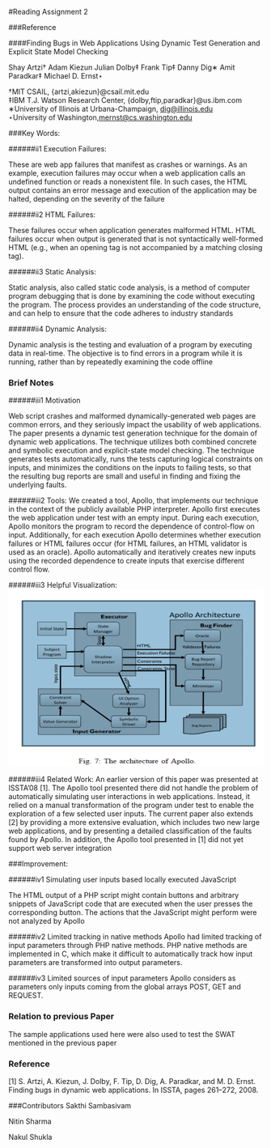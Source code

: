 #Reading Assignment 2

###Reference

####Finding Bugs in Web Applications Using Dynamic Test Generation and Explicit State Model Checking

Shay Artzi† 
Adam Kiezun Julian Dolby‡
Frank Tip‡ 
Danny Dig∗ 
Amit Paradkar‡ 
Michael D. Ernst⋆

†MIT CSAIL, {artzi,akiezun}@csail.mit.edu   
‡IBM T.J. Watson Research Center, {dolby,ftip,paradkar}@us.ibm.com   
∗University of Illinois at Urbana-Champaign, dig@illinois.edu   
⋆University of Washington,mernst@cs.washington.edu

###Key Words:

######ii1 Execution Failures: 

These are web app failures that manifest as crashes or warnings. As an example, execution failures may occur when a web application calls an undefined function or reads a nonexistent file. In such cases, the HTML output contains an error message and execution of the application may be halted, depending on the severity of the failure

######ii2 HTML Failures: 

These failures occur when application generates malformed HTML. HTML failures occur when output is generated that is not syntactically well-formed HTML (e.g., when an opening tag is not accompanied by a matching closing tag).

######ii3 Static Analysis:

Static analysis, also called static code analysis, is a method of computer program debugging that is done by examining the code without executing the program. The process provides an understanding of the code structure, and can help to ensure that the code adheres to industry standards

######ii4 Dynamic Analysis:

Dynamic analysis is the testing and evaluation of a program by executing data in real-time. The objective is to find errors in a program while it is running, rather than by repeatedly examining the code offline

### Brief Notes
######iii1 Motivation 

Web script crashes and malformed dynamically-generated web pages are common errors, and they seriously impact the usability of web applications. The paper presents a dynamic test generation technique for the domain of dynamic web applications. The technique utilizes both combined concrete and symbolic execution and explicit-state model checking. The technique generates tests automatically, runs the tests capturing logical constraints on inputs, and minimizes the conditions on the inputs to failing tests, so that the resulting bug reports are small and useful in finding and fixing the underlying faults.

######iii2 Tools:
We created a tool, Apollo, that implements our technique in the context of the publicly available PHP interpreter. Apollo first executes the web application under test with an empty input. During each execution, Apollo monitors the program to record the dependence of control-flow on input. Additionally, for each execution Apollo determines whether execution failures or HTML failures occur (for HTML failures, an HTML validator is used as an oracle). Apollo automatically and iteratively creates new inputs using the recorded dependence to create inputs that exercise different control flow.

######iii3 Helpful Visualization:
 <img src="/imgs/Read2_img.png" height= 350 width=600>
 
######iii4 Related Work:
An earlier version of this paper was presented at ISSTA’08 [1]. The Apollo tool presented there did not handle the problem of automatically simulating user interactions in web applications. Instead, it relied on a manual transformation of the program under test to enable the exploration of a few selected user inputs. The current paper also extends [2] by providing a more extensive evaluation, which includes two new large web applications, and by presenting a detailed classification of the faults found by Apollo. In addition, the Apollo tool presented in [1] did not yet support web server integration

###Improvement:

######iv1 Simulating user inputs based locally executed JavaScript

The HTML output of a PHP script might contain buttons and arbitrary snippets of JavaScript code that are executed when the user presses the corresponding button. The actions that the JavaScript might perform were not analyzed by Apollo

######iv2 Limited tracking in native methods 
Apollo had limited tracking of input parameters through PHP native methods.
PHP native methods are implemented in C, which make it difficult to automatically track how input parameters are
transformed into output parameters.

######iv3 Limited sources of input parameters 
Apollo considers as parameters only inputs coming from the global arrays POST, GET and REQUEST.

### Relation to previous Paper
The sample applications used here were also used to test the SWAT mentioned in the previous paper

### Reference

[1] S. Artzi, A. Kiezun, J. Dolby, F. Tip, D. Dig, A. Paradkar, and M. D. Ernst. Finding bugs in dynamic web applications. 
In ISSTA, pages
261–272, 2008.


###Contributors
Sakthi Sambasivam

Nitin Sharma

Nakul Shukla
